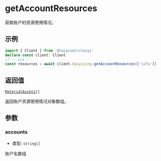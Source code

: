 # getAccountResources

获取账户的资源使用情况。

## 示例

```ts twoslash
import { Client } from '@taiyinet/ctaiyi'
declare const client: Client
// ---cut---
const resources = await client.baiyujing.getAccountResources(['sifu'])
```

## 返回值

[`MaterialAssets[]`](/reference/types#materialassets)

返回账户资源使用情况对象数组。

## 参数

### accounts

- 类型: `string[]`

账户名数组
